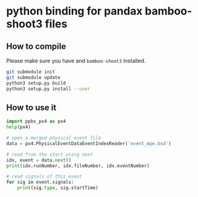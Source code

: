 python binding for pandax bamboo-shoot3 files
===============================

## How to compile
Please make sure you have and `bamboo-shoot3` installed.

```bash
git submodule init
git submodule update
python3 setup.py build
python3 setup.py install --user
```

## How to use it
```python
import ppbs_px4 as px4
help(px4)

# open a merged physical event file
data = px4.PhysicalEventDataEventIndexReader('event_mpe.bsd')

# read from the start using next
idx, event = data.next()
print(idx.runNumber, idx.fileNumber, idx.eventNumber)

# read signals of this event
for sig in event.signals:
    print(sig.type, sig.startTime)
	

```
